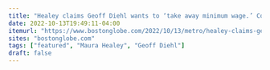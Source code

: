 ```yaml
---
title: "Healey claims Geoff Diehl wants to ‘take away minimum wage.’ Come again?"
date: 2022-10-13T19:49:11-04:00
itemurl: "https://www.bostonglobe.com/2022/10/13/metro/healey-claims-geoff-diehl-wants-take-away-minimum-wage-come-again/"
sites: "bostonglobe.com"
tags: ["featured", "Maura Healey", "Geoff Diehl"]
draft: false
---
```


